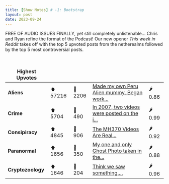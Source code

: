 ```yaml
---
title: [Show Notes] # -1: Bootstrap
layout: post
date: 2023-09-24
---
```

FREE OF AUDIO ISSUES FINALLY, yet still completely unlistenable... Chris and Ryan refine the format of the Podcast!  Our new opener *This week in Reddit* takes off with the top 5 upvoted posts from the netherealms followed by the top 5 most controversial posts.
<style> td, th { border: none!important;} </style> <br>

| **Highest Upvotes**              |               |               |               |               |
| --- | --- | --- | --- | --- |
|**Aliens** | ⬆ 57216 | 💬 2206 |  [Made my own Peru Alien mummy. Began work...](https://i.redd.it/wxno3xo292ob1.png)| 🌶️ 0.86|
|**Crime** | ⬆ 5704 | 💬 490 |  [In 2007, two videos were posted on the i...](https://www.fbi.gov/wanted/ecap/unknown-suspect-1)| 🌶️ 0.99|
|**Consipiracy** | ⬆ 4845 | 💬 906 |  [The MH370 Videos Are Real...](https://www.reddit.com/r/conspiracy/comments/16gom4a/the_mh370_videos_are_real/)| 🌶️ 0.92|
|**Paranormal** | ⬆ 1656 | 💬 350 |  [My one and only Ghost Photo taken in the...](https://i.redd.it/pv46ovskzynb1.jpg)| 🌶️ 0.88|
|**Cryptozoology** | ⬆ 1646 | 💬 204 |  [Think we saw something....](https://v.redd.it/jl3r7mkkyhob1)| 🌶️ 0.96|

